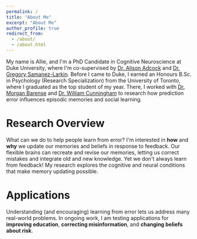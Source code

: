 ```yaml
---
permalink: /
title: "About Me"
excerpt: "About Me"
author_profile: true
redirect_from: 
  - /about/
  - /about.html
---
```

My name is Allie, and I'm a PhD Candidate in Cognitive Neuroscience at Duke University, where I'm co-supervised by <a href="https://www.adcocklab.org/">Dr. Alison Adcock</a> and <a href="https://www.mcablab.science/">Dr. Gregory Samanez-Larkin</a>. Before I came to Duke, I earned an Honours B.Sc. in Psychology (Research Specialization) from the University of Toronto, where I graduated as the top student of my year. There, I worked with <a href="https://barense.psych.utoronto.ca/">Dr. Morgan Barense</a> and <a href="https://socialcognitivescience.ca/">Dr. William Cunningham</a> to research how prediction error influences episodic memories and social learning. 



Research Overview
======
What can we do to help people learn from error? I'm interested in **how** and **why** we update our memories and beliefs in response to feedback. Our flexible brains can recreate and revise our memories, letting us correct mistakes and integrate old and new knowledge. Yet we don't always learn from feedback! My research explores the cognitive and neural conditions that make memory updating possible. 


Applications
======
Understanding (and encouraging) learning from error lets us address many real-world problems. In ongoing work, I am testing applications for **improving education**, **correcting misinformation**, and **changing beliefs about risk**.
